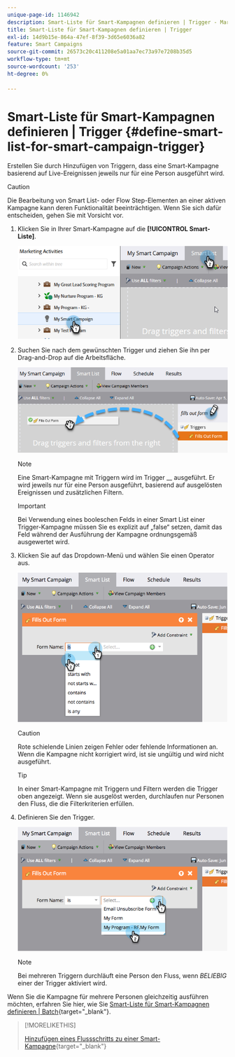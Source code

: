 ```yaml
---
unique-page-id: 1146942
description: Smart-Liste für Smart-Kampagnen definieren | Trigger - Marketo-Dokumente - Produktdokumentation
title: Smart-Liste für Smart-Kampagnen definieren | Trigger
exl-id: 14d9b15e-864a-47ef-8f39-3d65e6036a82
feature: Smart Campaigns
source-git-commit: 26573c20c411208e5a01aa7ec73a97e7208b35d5
workflow-type: tm+mt
source-wordcount: '253'
ht-degree: 0%

---
```


# Smart-Liste für Smart-Kampagnen definieren | Trigger {#define-smart-list-for-smart-campaign-trigger}

Erstellen Sie durch Hinzufügen von Triggern, dass eine Smart-Kampagne basierend auf Live-Ereignissen jeweils nur für eine Person ausgeführt wird.

>[!CAUTION]
>
>Die Bearbeitung von Smart List- oder Flow Step-Elementen an einer aktiven Kampagne kann deren Funktionalität beeinträchtigen. Wenn Sie sich dafür entscheiden, gehen Sie mit Vorsicht vor.

1. Klicken Sie in Ihrer Smart-Kampagne auf die **[!UICONTROL Smart-Liste]**.

   ![](assets/define-smart-list-for-smart-campaign-trigger-1.png)

1. Suchen Sie nach dem gewünschten Trigger und ziehen Sie ihn per Drag-and-Drop auf die Arbeitsfläche.

   ![](assets/define-smart-list-for-smart-campaign-trigger-2.png)

   >[!NOTE]
   >
   >Eine Smart-Kampagne mit Triggern wird im Trigger __ ausgeführt. Er wird jeweils nur für eine Person ausgeführt, basierend auf ausgelösten Ereignissen und zusätzlichen Filtern.

   >[!IMPORTANT]
   >
   >Bei Verwendung eines booleschen Felds in einer Smart List einer Trigger-Kampagne müssen Sie es explizit auf „false“ setzen, damit das Feld während der Ausführung der Kampagne ordnungsgemäß ausgewertet wird.

1. Klicken Sie auf das Dropdown-Menü und wählen Sie einen Operator aus.

   ![](assets/define-smart-list-for-smart-campaign-trigger-3.png)

   >[!CAUTION]
   >
   >Rote schielende Linien zeigen Fehler oder fehlende Informationen an. Wenn die Kampagne nicht korrigiert wird, ist sie ungültig und wird nicht ausgeführt.

   >[!TIP]
   >
   >In einer Smart-Kampagne mit Triggern und Filtern werden die Trigger oben angezeigt. Wenn sie ausgelöst werden, durchlaufen nur Personen den Fluss, die die Filterkriterien erfüllen.

1. Definieren Sie den Trigger.

   ![](assets/define-smart-list-for-smart-campaign-trigger-4.png)

   >[!NOTE]
   >
   >Bei mehreren Triggern durchläuft eine Person den Fluss, wenn _BELIEBIG_ einer der Trigger aktiviert wird.

Wenn Sie die Kampagne für mehrere Personen gleichzeitig ausführen möchten, erfahren Sie hier, wie Sie [ Smart-Liste für Smart-Kampagnen definieren | Batch](/help/marketo/product-docs/core-marketo-concepts/smart-campaigns/creating-a-smart-campaign/define-smart-list-for-smart-campaign-batch.md){target="_blank"}.

>[!MORELIKETHIS]
>
>[Hinzufügen eines Flussschritts zu einer Smart-Kampagne](/help/marketo/product-docs/core-marketo-concepts/smart-campaigns/flow-actions/add-a-flow-step-to-a-smart-campaign.md){target="_blank"}
